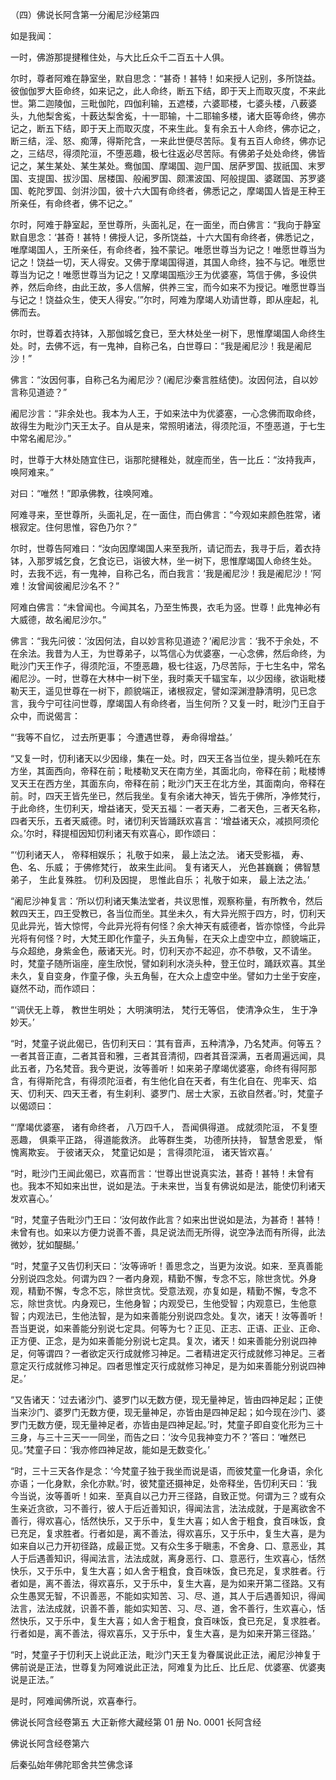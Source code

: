   （四）佛说长阿含第一分阇尼沙经第四

  如是我闻：

  一时，佛游那提揵稚住处，与大比丘众千二百五十人俱。

  尔时，尊者阿难在静室坐，默自思念：“甚奇！甚特！如来授人记别，多所饶益。彼伽伽罗大臣命终，如来记之，此人命终，断五下结，即于天上而取灭度，不来此世。第二迦陵伽，三毗伽陀，四伽利输，五遮楼，六婆耶楼，七婆头楼，八薮婆头，九他梨舍㝹，十薮达梨舍㝹，十一耶输，十二耶输多楼，诸大臣等命终，佛亦记之，断五下结，即于天上而取灭度，不来生此。复有余五十人命终，佛亦记之，断三结，淫、怒、痴薄，得斯陀含，一来此世便尽苦际。复有五百人命终，佛亦记之，三结尽，得须陀洹，不堕恶趣，极七往返必尽苦际。有佛弟子处处命终，佛皆记之，某生某处、某生某处。鸯伽国、摩竭国、迦尸国、居萨罗国、拔祇国、末罗国、支提国、拔沙国、居楼国、般阇罗国、颇漯波国、阿般提国、婆蹉国、苏罗婆国、乾陀罗国、剑洴沙国，彼十六大国有命终者，佛悉记之，摩竭国人皆是王种王所亲任，有命终者，佛不记之。”

  尔时，阿难于静室起，至世尊所，头面礼足，在一面坐，而白佛言：“我向于静室默自思念：‘甚奇！甚特！佛授人记，多所饶益，十六大国有命终者，佛悉记之，唯摩竭国人，王所亲任，有命终者，独不蒙记。唯愿世尊当为记之！唯愿世尊当为记之！饶益一切，天人得安。又佛于摩竭国得道，其国人命终，独不与记。唯愿世尊当为记之！唯愿世尊当为记之！又摩竭国瓶沙王为优婆塞，笃信于佛，多设供养，然后命终，由此王故，多人信解，供养三宝，而今如来不为授记。唯愿世尊当与记之！饶益众生，使天人得安。’”尔时，阿难为摩竭人劝请世尊，即从座起，礼佛而去。

  尔时，世尊着衣持钵，入那伽城乞食已，至大林处坐一树下，思惟摩竭国人命终生处。时，去佛不远，有一鬼神，自称己名，白世尊曰：“我是阇尼沙！我是阇尼沙！”

  佛言：“汝因何事，自称己名为阇尼沙？(阇尼沙秦言胜结使)。汝因何法，自以妙言称见道迹？”

  阇尼沙言：“非余处也。我本为人王，于如来法中为优婆塞，一心念佛而取命终，故得生为毗沙门天王太子。自从是来，常照明诸法，得须陀洹，不堕恶道，于七生中常名阇尼沙。”

  时，世尊于大林处随宜住已，诣那陀揵稚处，就座而坐，告一比丘：“汝持我声，唤阿难来。”

  对曰：“唯然！”即承佛教，往唤阿难。

  阿难寻来，至世尊所，头面礼足，在一面住，而白佛言：“今观如来颜色胜常，诸根寂定。住何思惟，容色乃尔？”

  尔时，世尊告阿难曰：“汝向因摩竭国人来至我所，请记而去，我寻于后，着衣持钵，入那罗城乞食，乞食讫已，诣彼大林，坐一树下，思惟摩竭国人命终生处。时，去我不远，有一鬼神，自称己名，而白我言：‘我是阇尼沙！我是阇尼沙！’阿难！汝曾闻彼阇尼沙名不？”

  阿难白佛言：“未曾闻也。今闻其名，乃至生怖畏，衣毛为竖。世尊！此鬼神必有大威德，故名阇尼沙尔。”

  佛言：“我先问彼：‘汝因何法，自以妙言称见道迹？’阇尼沙言：‘我不于余处，不在余法。我昔为人王，为世尊弟子，以笃信心为优婆塞，一心念佛，然后命终，为毗沙门天王作子，得须陀洹，不堕恶趣，极七往返，乃尽苦际，于七生名中，常名阇尼沙。一时，世尊在大林中一树下坐，我时乘天千辐宝车，以少因缘，欲诣毗楼勒天王，遥见世尊在一树下，颜貌端正，诸根寂定，譬如深渊澄静清明，见已念言，我今宁可往问世尊，摩竭国人有命终者，当生何所？又复一时，毗沙门王自于众中，而说偈言：

“‘我等不自忆，  过去所更事；
  今遭遇世尊，  寿命得增益。’

  “又复一时，忉利诸天以少因缘，集在一处。时，四天王各当位坐，提头赖吒在东方坐，其面西向，帝释在前；毗楼勒叉天在南方坐，其面北向，帝释在前；毗楼博叉天王在西方坐，其面东向，帝释在前；毗沙门天王在北方坐，其面南向，帝释在前。时，四天王皆先坐已，然后我坐。复有余诸大神天，皆先于佛所，净修梵行，于此命终，生忉利天，增益诸天，受天五福：一者天寿，二者天色，三者天名称，四者天乐，五者天威德。时，诸忉利天皆踊跃欢喜言：‘增益诸天众，减损阿须伦众。’尔时，释提桓因知忉利诸天有欢喜心，即作颂曰：

“‘忉利诸天人，  帝释相娱乐；
  礼敬于如来，  最上法之法。
  诸天受影福，  寿、色、名、乐威；
  于佛修梵行，  故来生此间。
  复有诸天人，  光色甚巍巍；
  佛智慧弟子，  生此复殊胜。
  忉利及因提，  思惟此自乐；
  礼敬于如来，  最上法之法。’

  “阇尼沙神复言：‘所以忉利诸天集法堂者，共议思惟，观察称量，有所教令，然后敕四天王，四王受教已，各当位而坐。其坐未久，有大异光照于四方，时，忉利天见此异光，皆大惊愕，今此异光将有何怪？余大神天有威德者，皆亦惊怪，今此异光将有何怪？时，大梵王即化作童子，头五角髻，在天众上虚空中立，颜貌端正，与众超绝，身紫金色，蔽诸天光。时，忉利天亦不起迎，亦不恭敬，又不请坐。时，梵童子随所诣座，座生欣悦，譬如刹利水浇头种，登王位时，踊跃欢喜。其坐未久，复自变身，作童子像，头五角髻，在大众上虚空中坐。譬如力士坐于安座，嶷然不动，而作颂曰：

“‘调伏无上尊，  教世生明处；
  大明演明法，  梵行无等侣，
  使清净众生，  生于净妙天。’

  “时，梵童子说此偈已，告忉利天曰：‘其有音声，五种清净，乃名梵声。何等五？一者其音正直，二者其音和雅，三者其音清彻，四者其音深满，五者周遍远闻，具此五者，乃名梵音。我今更说，汝等善听！如来弟子摩竭优婆塞，命终有得阿那含，有得斯陀含，有得须陀洹者，有生他化自在天者，有生化自在、兜率天、焰天、忉利天、四天王者，有生刹利、婆罗门、居士大家，五欲自然者。’时，梵童子以偈颂曰：

“‘摩竭优婆塞，  诸有命终者，
  八万四千人，  吾闻俱得道。
  成就须陀洹，  不复堕恶趣，
  俱乘平正路，  得道能救济。
  此等群生类，  功德所扶持，
  智慧舍恩爱，  惭愧离欺妄。
  于彼诸天众，  梵童记如是；
  言得须陀洹，  诸天皆欢喜。’

  “时，毗沙门王闻此偈已，欢喜而言：‘世尊出世说真实法，甚奇！甚特！未曾有也。我本不知如来出世，说如是法。于未来世，当复有佛说如是法，能使忉利诸天发欢喜心。’

  “时，梵童子告毗沙门王曰：‘汝何故作此言？如来出世说如是法，为甚奇！甚特！未曾有也。如来以方便力说善不善，具足说法而无所得，说空净法而有所得，此法微妙，犹如醍醐。’

  “时，梵童子又告忉利天曰：‘汝等谛听！善思念之，当更为汝说。如来．至真善能分别说四念处。何谓为四？一者内身观，精勤不懈，专念不忘，除世贪忧。外身观，精勤不懈，专念不忘，除世贪忧。受意法观，亦复如是，精勤不懈，专念不忘，除世贪忧。内身观已，生他身智；内观受已，生他受智；内观意已，生他意智；内观法已，生他法智，是为如来善能分别说四念处。复次，诸天！汝等善听！吾当更说，如来善能分别说七定具。何等为七？正见、正志、正语、正业、正命、正方便、正念，是为如来善能分别说七定具。复次，诸天！如来善能分别说四神足，何等谓四？一者欲定灭行成就修习神足。二者精进定灭行成就修习神足。三者意定灭行成就修习神足。四者思惟定灭行成就修习神足，是为如来善能分别说四神足。’

  “又告诸天：‘过去诸沙门、婆罗门以无数方便，现无量神足，皆由四神足起；正使当来沙门、婆罗门无数方便，现无量神足，亦皆由是四神足起；如今现在沙门、婆罗门无数方便，现无量神足者，亦皆由是四神足起。’时，梵童子即自变化形为三十三身，与三十三天一一同坐，而告之曰：‘汝今见我神变力不？’答曰：‘唯然已见。’梵童子曰：‘我亦修四神足故，能如是无数变化。’

  “时，三十三天各作是念：‘今梵童子独于我坐而说是语，而彼梵童一化身语，余化亦语；一化身默，余化亦默。’时，彼梵童还摄神足，处帝释坐，告忉利天曰：‘我今当说，汝等善听！如来．至真自以己力开三径路，自致正觉。何谓为三？或有众生亲近贪欲，习不善行，彼人于后近善知识，得闻法言，法法成就，于是离欲舍不善行，得欢喜心，恬然快乐，又于乐中，复生大喜；如人舍于粗食，食百味饭，食已充足，复求胜者。行者如是，离不善法，得欢喜乐，又于乐中，复生大喜，是为如来自以己力开初径路，成最正觉。又有众生多于瞋恚，不舍身、口、意恶业，其人于后遇善知识，得闻法言，法法成就，离身恶行、口、意恶行，生欢喜心，恬然快乐，又于乐中，复生大喜；如人舍于粗食，食百味饭，食已充足，复求胜者。行者如是，离不善法，得欢喜乐，又于乐中，复生大喜，是为如来开第二径路。又有众生愚冥无智，不识善恶，不能如实知苦、习、尽、道，其人于后遇善知识，得闻法言，法法成就，识善不善，能如实知苦、习、尽、道，舍不善行，生欢喜心，恬然快乐，又于乐中，复生大喜；如人舍于粗食，食百味饭，食已充足，复求胜者。行者如是，离不善法，得欢喜乐，又于乐中，复生大喜，是为如来开第三径路。’

  “时，梵童子于忉利天上说此正法，毗沙门天王复为眷属说此正法，阇尼沙神复于佛前说是正法，世尊复为阿难说此正法，阿难复为比丘、比丘尼、优婆塞、优婆夷说是正法。”

  是时，阿难闻佛所说，欢喜奉行。

  佛说长阿含经卷第五
大正新修大藏经第 01 册 No. 0001 长阿含经


  佛说长阿含经卷第六

  后秦弘始年佛陀耶舍共竺佛念译

